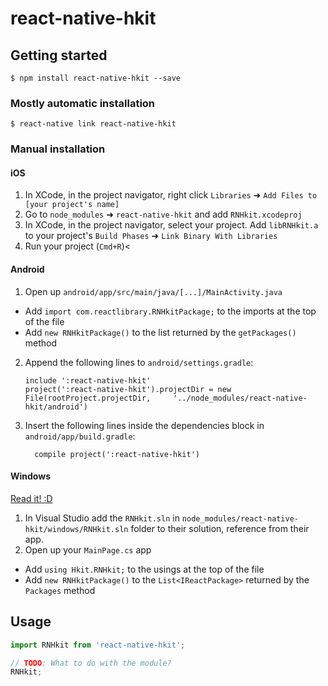 
# react-native-hkit

## Getting started

`$ npm install react-native-hkit --save`

### Mostly automatic installation

`$ react-native link react-native-hkit`

### Manual installation


#### iOS

1. In XCode, in the project navigator, right click `Libraries` ➜ `Add Files to [your project's name]`
2. Go to `node_modules` ➜ `react-native-hkit` and add `RNHkit.xcodeproj`
3. In XCode, in the project navigator, select your project. Add `libRNHkit.a` to your project's `Build Phases` ➜ `Link Binary With Libraries`
4. Run your project (`Cmd+R`)<

#### Android

1. Open up `android/app/src/main/java/[...]/MainActivity.java`
  - Add `import com.reactlibrary.RNHkitPackage;` to the imports at the top of the file
  - Add `new RNHkitPackage()` to the list returned by the `getPackages()` method
2. Append the following lines to `android/settings.gradle`:
  	```
  	include ':react-native-hkit'
  	project(':react-native-hkit').projectDir = new File(rootProject.projectDir, 	'../node_modules/react-native-hkit/android')
  	```
3. Insert the following lines inside the dependencies block in `android/app/build.gradle`:
  	```
      compile project(':react-native-hkit')
  	```

#### Windows
[Read it! :D](https://github.com/ReactWindows/react-native)

1. In Visual Studio add the `RNHkit.sln` in `node_modules/react-native-hkit/windows/RNHkit.sln` folder to their solution, reference from their app.
2. Open up your `MainPage.cs` app
  - Add `using Hkit.RNHkit;` to the usings at the top of the file
  - Add `new RNHkitPackage()` to the `List<IReactPackage>` returned by the `Packages` method


## Usage
```javascript
import RNHkit from 'react-native-hkit';

// TODO: What to do with the module?
RNHkit;
```
  